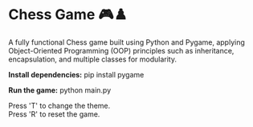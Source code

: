 <h1>Chess Game 🎮♟️</h1>

A fully functional Chess game built using Python and Pygame, applying Object-Oriented Programming (OOP) principles such as inheritance, encapsulation, and multiple classes for modularity.

**Install dependencies:**
pip install pygame

**Run the game:**
python main.py  

Press 'T' to change the theme.<br>
Press 'R' to reset the game.
